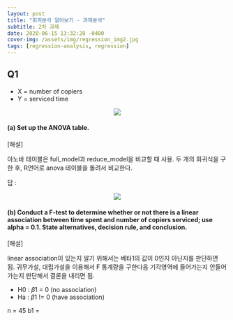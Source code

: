 ```yaml
---
layout: post
title: "회귀분석 알아보기 - 과제분석"
subtitle: 2차 과제
date: 2020-06-15 13:32:28 -0400
cover-img: /assets/img/regression_img2.jpg
tags: [regression-analysis, regression]
---
```


## Q1

- X = number of copiers
- Y = serviced time

<center>
<img src="https://user-images.githubusercontent.com/37768791/84624318-1f761980-af1c-11ea-9cd7-b69085d582dc.png">
</center>

#### (a) Set up the ANOVA table.

[해설]

아노바 테이블은 full_model과 reduce_model을 비교할 때 사용. 두 개의 회귀식을 구한 후, R언어로 anova 테이블을 돌려서 비교한다.

답 :

<center>
<img src="https://user-images.githubusercontent.com/37768791/84721888-b2ff2700-afbc-11ea-9257-e98f468993a9.png">
</center>

#### (b) Conduct a F-test to determine whether or not there is a linear association between time spent and number of copiers serviced; use alpha = 0.1. State alternatives, decision rule, and conclusion.

[해설]

linear association이 있는지 알기 위해서는 베타1의 값이 0인지 아닌지를 판단하면 됨. 귀무가설, 대립가설을 이용해서 F 통계량을 구한다음 기각영역에 들어가는지 안들어가는지 판단해서 결론을 내리면 됨.

- H0 : $\beta$1 = 0 (no association)
- Ha : $\beta$1 != 0 (have association)

n = 45
b1 =
